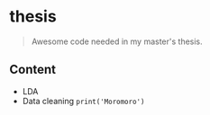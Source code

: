 # thesis 

> Awesome code needed in my master's thesis.

## Content
* LDA
* Data cleaning
`print('Moromoro')`
